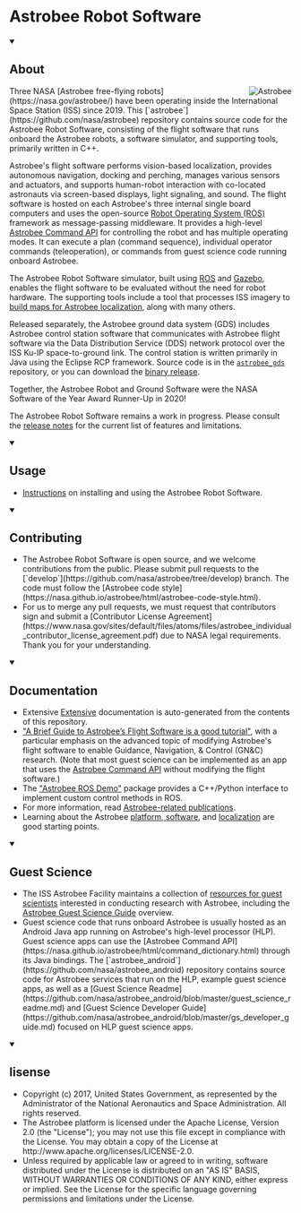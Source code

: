 <head>
  <h1>
    Astrobee Robot Software
  </h1>
</head>

<body>
<details open>
  <summary><h2>About</h2></summary>
<img src="doc/images/astrobee.png" srcset="../images/astrobee.png 1x"
  title="Astrobee" align="right" style="display: inline"/>
Three NASA [Astrobee free-flying robots](https://nasa.gov/astrobee/) have been operating inside
the International Space Station (ISS) since 2019. This [`astrobee`](https://github.com/nasa/astrobee) repository contains source code for the Astrobee Robot Software, consisting of
the flight software that runs onboard the Astrobee robots, a software simulator, and supporting tools, primarily written in C++.

Astrobee's flight software performs vision-based localization,
provides autonomous navigation, docking and perching, manages various sensors
and actuators, and supports human-robot interaction with co-located astronauts via screen-based displays, light
signaling, and sound. The flight software is hosted on each Astrobee's three internal single board computers and
uses the open-source [Robot Operating System (ROS)](https://www.ros.org/) framework as message-passing
middleware.  It provides a high-level [Astrobee Command API](https://nasa.github.io/astrobee/html/command_dictionary.html) for controlling the robot and has multiple operating modes. It can execute a plan (command sequence), individual operator commands (teleoperation), or commands from guest science code running onboard Astrobee.

The Astrobee Robot Software simulator, built using [ROS](https://www.ros.org/) and [Gazebo](http://gazebosim.org/), enables the flight software to be evaluated without the need for robot hardware. The supporting tools include a tool that processes ISS imagery to [build maps for Astrobee localization](https://nasa.github.io/astrobee/html/sparsemapping.html), along with many others.

Released separately, the Astrobee ground data system (GDS) includes Astrobee control station software that communicates with Astrobee flight software via the Data Distribution Service (DDS) network protocol over the ISS Ku-IP space-to-ground link. The control station is written primarily in Java using the Eclipse RCP framework. Source code is in the [`astrobee_gds`](https://github.com/nasa/astrobee_gds) repository, or you can download the [binary release](https://software.nasa.gov/software/ARC-17994-1B).

Together, the Astrobee Robot and Ground Software were the NASA Software of the Year Award Runner-Up in 2020!

The Astrobee Robot Software remains a work in progress. Please consult the
[release notes](https://nasa.github.io/astrobee/html/md_RELEASE.html) for the current list of features and limitations.
  </details>
  
<details open>
  <summary><h2>Usage</h2></summary>
  <div><ul>
    <li>
<a href="https://nasa.github.io/astrobee/html/md_INSTALL.html" target="_blank">Instructions</a> on installing and using the Astrobee Robot Software.</li>
    </ul></div>
  </details>

<details open>
  <summary><h2>Contributing</h2></summary>
<div><ul><li>The Astrobee Robot Software is open source, and we welcome contributions
from the public. Please submit pull requests to the [`develop`](https://github.com/nasa/astrobee/tree/develop) branch. The code must follow the [Astrobee code style](https://nasa.github.io/astrobee/html/astrobee-code-style.html).</li>
<li>For us to merge any pull requests, we must request that contributors sign and submit a
[Contributor License Agreement](https://www.nasa.gov/sites/default/files/atoms/files/astrobee_individual_contributor_license_agreement.pdf)
  due to NASA legal requirements. Thank you for your understanding.</li></ul></div>
</details>
  
<details open>
  <summary><h2>Documentation</h2></summary>
  <div><ul>
<li>Extensive <a href="https://nasa.github.io/astrobee/documentation.html" target="_blank">Extensive</a> documentation is auto-generated from the contents of this repository.</li>

<li><a href="https://github.com/albee/a-brief-guide-to-astrobee/raw/master/a_brief_guide_to_astrobee_latest.pdf" target="_blank">"A Brief Guide to Astrobee’s Flight Software is a good tutorial"</a>, with a particular emphasis on the advanced topic of modifying Astrobee's flight software to enable Guidance, Navigation, & Control (GN&C) research. (Note that most guest science can be implemented as an app that uses the <a href="https://nasa.github.io/astrobee/html/command_dictionary.html" target="_blank">Astrobee Command API</a> without modifying the flight software.)</li>

<li>The <a href="https://github.com/Pedro-Roque/astrobee_ros_demo" target="_blank">"Astrobee ROS Demo"</a> package provides a C++/Python interface to implement custom control methods in ROS.</li>

<li>For more information, read <a href="https://www.nasa.gov/content/research-publications-0" target="_blank">Astrobee-related publications</a>.</li>
<li>Learning about the Astrobee <a href="https://www.nasa.gov/sites/default/files/atoms/files/bualat_spaceops_2018_paper.pdf" target="_blank">platform</a>,<a href="https://www.nasa.gov/sites/default/files/atoms/files/fluckiger2018astrobee.pdf" target="_blank"> software</a>, and <a href="https://www.nasa.gov/sites/default/files/atoms/files/coltin2016localization.pdf" target="_blank">localization</a> are good starting points.</li>
  </ul></div>
</details>
  
<details open>
  <summary><h2>Guest Science</h2></summary>
  <div><ul>
<li>The ISS Astrobee Facility maintains a collection of <a href="https://www.nasa.gov/content/guest-science-resources" target="_blank">resources for guest scientists</a>  interested in conducting research with Astrobee, including the <a href="https://www.nasa.gov/sites/default/files/atoms/files/irg-ff029-astrobee-guest-science-guide.pdf" target="_blank">Astrobee Guest Science Guide</a> overview.</li>
<li>
Guest science code that runs onboard Astrobee is usually hosted as an Android Java app running on Astrobee's high-level processor (HLP). Guest science apps can use the [Astrobee Command API](https://nasa.github.io/astrobee/html/command_dictionary.html) through its Java bindings. The [`astrobee_android`](https://github.com/nasa/astrobee_android) repository contains source code for Astrobee services that run on the HLP, example guest science apps, as well as a [Guest Science Readme](https://github.com/nasa/astrobee_android/blob/master/guest_science_readme.md) and [Guest Science Developer Guide](https://github.com/nasa/astrobee_android/blob/master/gs_developer_guide.md) focused on HLP guest science apps.</li>
    </ul></div>
    </details>
  
<details open>
  <summary><h2>lisense</h2></summary> 
  <div><ul>
    <li>Copyright (c) 2017, United States Government, as represented by the
Administrator of the National Aeronautics and Space Administration.
      All rights reserved.</li>

<li>The Astrobee platform is licensed under the Apache License, Version 2.0 (the
"License"); you may not use this file except in compliance with the License. You
      may obtain a copy of the License at http://www.apache.org/licenses/LICENSE-2.0.</li>

<li>Unless required by applicable law or agreed to in writing, software distributed
under the License is distributed on an "AS IS" BASIS, WITHOUT WARRANTIES OR
CONDITIONS OF ANY KIND, either express or implied. See the License for the
  specific language governing permissions and limitations under the License.</li>
    </ul></div>
  </details>
</body>
